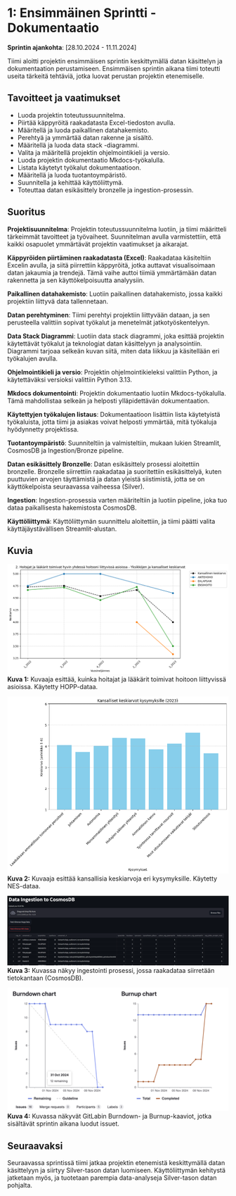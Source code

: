# **1: Ensimmäinen Sprintti - Dokumentaatio**

**Sprintin ajankohta**: [28.10.2024 - 11.11.2024]

Tiimi aloitti projektin ensimmäisen sprintin keskittymällä datan käsittelyn ja dokumentaation perustamiseen. Ensimmäisen sprintin aikana tiimi toteutti useita tärkeitä tehtäviä, jotka luovat perustan projektin etenemiselle.

## **Tavoitteet ja vaatimukset**

  * Luoda projektin toteutussuunnitelma.
  * Piirtää käppyröitä raakadatasta Excel-tiedoston avulla.
  * Määritellä ja luoda paikallinen datahakemisto.
  * Perehtyä ja ymmärtää datan rakenne ja sisältö.
  * Määritellä ja luoda data stack -diagrammi.
  * Valita ja määritellä projektin ohjelmointikieli ja versio.
  * Luoda projektin dokumentaatio Mkdocs-työkalulla.
  * Listata käytetyt työkalut dokumentaatioon.
  * Määritellä ja luoda tuotantoympäristö.
  * Suunnitella ja kehittää käyttöliittymä.
  * Toteuttaa datan esikäsittely bronzelle ja ingestion-prosessin.

## **Suoritus**

**Projektisuunnitelma**: Projektin toteutussuunnitelma luotiin, ja tiimi määritteli tärkeimmät tavoitteet ja työvaiheet. Suunnitelman avulla varmistettiin, että kaikki osapuolet ymmärtävät projektin vaatimukset ja aikarajat.

**Käppyröiden piirtäminen raakadatasta (Excel)**: Raakadataa käsiteltiin Excelin avulla, ja siitä piirrettiin käppyröitä, jotka auttavat visualisoimaan datan jakaumia ja trendejä. Tämä vaihe auttoi tiimiä ymmärtämään datan rakennetta ja sen käyttökelpoisuutta analyysiin.

**Paikallinen datahakemisto**: Luotiin paikallinen datahakemisto, jossa kaikki projektiin liittyvä data tallennetaan.

**Datan perehtyminen**: Tiimi perehtyi projektiin liittyvään dataan, ja sen perusteella valittiin sopivat työkalut ja menetelmät jatkotyöskentelyyn.

**Data Stack Diagrammi**: Luotiin data stack diagrammi, joka esittää projektin käytettävät työkalut ja teknologiat datan käsittelyyn ja analysointiin. Diagrammi tarjoaa selkeän kuvan siitä, miten data liikkuu ja käsitellään eri työkalujen avulla.

**Ohjelmointikieli ja versio**: Projektin ohjelmointikieleksi valittiin Python, ja käytettäväksi versioksi valittiin Python 3.13.

**Mkdocs dokumentointi**: Projektin dokumentaatio luotiin Mkdocs-työkalulla. Tämä mahdollistaa selkeän ja helposti ylläpidettävän dokumentaation.

**Käytettyjen työkalujen listaus**: Dokumentaatioon lisättiin lista käytetyistä työkaluista, jotta tiimi ja asiakas voivat helposti ymmärtää, mitä työkaluja hyödynnetty projektissa.

**Tuotantoympäristö**: Suunniteltiin ja valmisteltiin, mukaan lukien Streamlit, CosmosDB ja Ingestion/Bronze pipeline.

**Datan esikäsittely Bronzelle**: Datan esikäsittely prosessi aloitettiin bronzelle. Bronzelle siirrettiin raakadataa ja suoritettiin esikäsittelyä, kuten puuttuvien arvojen täyttämistä ja datan yleistä siistimistä, jotta se on käyttökelpoista seuraavassa vaiheessa (Silver).

**Ingestion**: Ingestion-prosessia varten määriteltiin ja luotiin pipeline, joka tuo dataa paikallisesta hakemistosta CosmosDB.

**Käyttöliittymä**: Käyttöliittymän suunnittelu aloitettiin, ja tiimi päätti valita käyttäjäystävällisen Streamlit-alustan.

## **Kuvia**

![HOPP](../images/HOPP_kuva.png)
**Kuva 1:** Kuvaaja esittää, kuinka hoitajat ja lääkärit toimivat hoitoon liittyvissä asioissa. Käytetty HOPP-dataa.

![NES](../images/NES_kuva.png)
**Kuva 2:** Kuvaaja esittää kansallisia keskiarvoja eri kysymyksille. Käytetty NES-dataa.

![INGESTION](../images/ingestointi.png)
**Kuva 3:** Kuvassa näkyy ingestointi prosessi, jossa raakadataa siirretään tietokantaan (CosmosDB).

![SPRINTTI1](../images/sprintti1.png)
**Kuva 4:** Kuvassa näkyvät GitLabin Burndown- ja Burnup-kaaviot, jotka sisältävät sprintin aikana luodut issuet.

## **Seuraavaksi**

Seuraavassa sprintissä tiimi jatkaa projektin etenemistä keskittymällä datan käsittelyyn ja siirtyy Silver-tason datan luomiseen. Käyttöliittymän kehitystä jatketaan myös, ja tuotetaan parempia data-analyseja Silver-tason datan pohjalta.